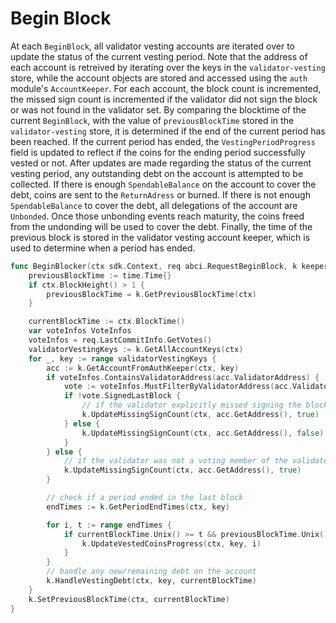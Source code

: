 # Begin Block

At each `BeginBlock`, all validator vesting accounts are iterated over to update the status of the current vesting period. Note that the address of each account is retreived by iterating over the keys in the `validator-vesting` store, while the account objects are stored and accessed using the `auth` module's `AccountKeeper`. For each account, the block count is incremented, the missed sign count is incremented if the validator did not sign the block or was not found in the validator set. By comparing the blocktime of the current `BeginBlock`, with the value of `previousBlockTime` stored in the `validator-vesting` store, it is determined if the end of the current period has been reached. If the current period has ended, the `VestingPeriodProgress` field is updated to reflect if the coins for the ending period successfully vested or not. After updates are made regarding the status of the current vesting period, any outstanding debt on the account is attempted to be collected. If there is enough `SpendableBalance` on the account to cover the debt, coins are sent to the `ReturnAdress` or burned. If there is not enough `SpendableBalance` to cover the debt, all delegations of the account are `Unbonded`. Once those unbonding events reach maturity, the coins freed from the undonding will be used to cover the debt. Finally, the time of the previous block is stored in the validator vesting account keeper, which is used to determine when a period has ended.

```go
func BeginBlocker(ctx sdk.Context, req abci.RequestBeginBlock, k keeper.Keeper) {
	previousBlockTime := time.Time{}
	if ctx.BlockHeight() > 1 {
		previousBlockTime = k.GetPreviousBlockTime(ctx)
	}

	currentBlockTime := ctx.BlockTime()
	var voteInfos VoteInfos
	voteInfos = req.LastCommitInfo.GetVotes()
	validatorVestingKeys := k.GetAllAccountKeys(ctx)
	for _, key := range validatorVestingKeys {
		acc := k.GetAccountFromAuthKeeper(ctx, key)
		if voteInfos.ContainsValidatorAddress(acc.ValidatorAddress) {
			vote := voteInfos.MustFilterByValidatorAddress(acc.ValidatorAddress)
			if !vote.SignedLastBlock {
				// if the validator explicitly missed signing the block, increment the missing sign count
				k.UpdateMissingSignCount(ctx, acc.GetAddress(), true)
			} else {
				k.UpdateMissingSignCount(ctx, acc.GetAddress(), false)
			}
		} else {
			// if the validator was not a voting member of the validator set, increment the missing sign count
			k.UpdateMissingSignCount(ctx, acc.GetAddress(), true)
		}

		// check if a period ended in the last block
		endTimes := k.GetPeriodEndTimes(ctx, key)

		for i, t := range endTimes {
			if currentBlockTime.Unix() >= t && previousBlockTime.Unix() < t {
				k.UpdateVestedCoinsProgress(ctx, key, i)
			}
		}
		// handle any new/remaining debt on the account
		k.HandleVestingDebt(ctx, key, currentBlockTime)
	}
	k.SetPreviousBlockTime(ctx, currentBlockTime)
}
```

